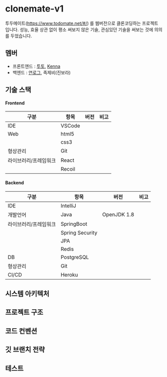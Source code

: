# clonemate-v1
투두메이트(https://www.todomate.net/#/) 를 웹버전으로 클론코딩하는 프로젝트 입니다. 성능, 효율 상관 없이 평소 써보지 않은 기술, 관심있던 기술을 써보는 것에 의의를 두었습니다.

## 멤버
- 프론트엔드 : [투토](https://github.com/sookm), [Kenna](https://github.com/kenna-hwa)
- 백엔드 : [연로그](https://github.com/yeon-06), 족제비(진보라)

## 기술 스택
#### Frontend
|구분|항목|버전|비고|
|---|---|---|---|
|IDE|VSCode|||
|Web|html5|||
||css3||
|형상관리|Git||
|라이브러리/프레임워크|React||
||Recoil||

#### Backend
|구분|항목|버전|비고|
|---|---|---|---|
|IDE|IntelliJ|||
|개발언어|Java|OpenJDK 1.8||
|라이브러리/프레임워크|SpringBoot|||
||Spring Security||
||JPA||
||Redis||
|DB|PostgreSQL||
|형상관리|Git||
|CI/CD|Heroku||

## 시스템 아키텍처

## 프로젝트 구조

## 코드 컨벤션

## 깃 브랜치 전략

## 테스트
